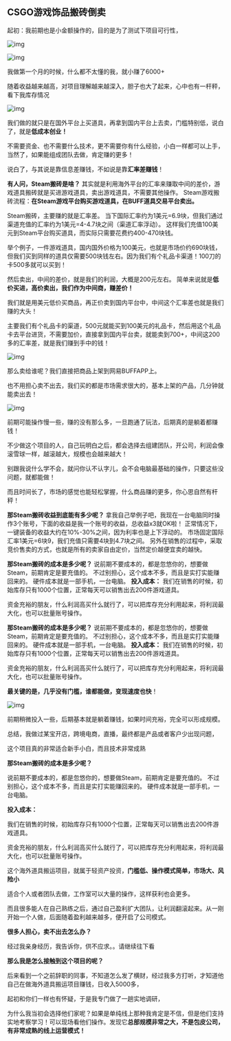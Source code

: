 ## CSGO游戏饰品搬砖倒卖

起初：我前期也是小金额操作的，目的是为了测试下项目可行性，

![img](./待定项目.assets/v2-6865e5e8c498a074d3a418028a1930b2_720w.webp)

![img](./待定项目.assets/v2-0df327d6bbb40d47385f116b83280e07_720w.webp)

我做第一个月的时候，什么都不太懂的我，就小赚了6000+

随着收益越来越高，对项目理解越来越深入，胆子也大了起来，心中也有一杆秤，看下我库存情况

![img](./待定项目.assets/v2-07882a1523bc0a56314609810bd06cae_720w.webp)

我们做的就只是在国外平台上买道具，再拿到国内平台上去卖，门槛特别低，说白了，就是**低成本创业！**

不需要资金、也不需要什么技术，更不需要你有什么经验，小白一样都可以上手，当然了，如果能组成团队去做，肯定赚的更多！

说白了，与其说是靠信息差赚钱，不如说是靠**汇率差赚钱**！

**有人问，Steam搬砖是啥？**
其实就是利用海外平台的汇率来赚取中间的差价，游戏道具搬砖就是买进游戏道具，卖出游戏道具，不需要其他操作。
Steam游戏搬砖流程：**在Steam游戏平台购买游戏道具，在BUFF道具交易平台卖出。**

Steam搬砖，主要赚的就是汇率差。
当下国际汇率约为1美元=6.9块，但我们通过渠道充值的汇率约为1美元=4-4.7块之间（渠道汇率浮动）。
这样我们充值100美元到Steam平台购买道具，而实际只需要花费约400-470块钱。

举个例子，一件游戏道具，国内国外价格为100美元，也就是市场价约690块钱，但我们买到同样的道具仅需要500块钱左右。因为我们有个礼品卡渠道！100刀的卡500多就可以买到！

然后卖出，中间的差价，就是我们的利润，大概是200元左右。
简单来说就是**低价买进，高价卖出，我们作为中间商，赚差价！**

我们就是用美元低价买商品，再正价卖到国内平台中，中间这个汇率差也就是我们赚的大头！

主要我们有个礼品卡的渠道，500元就能买到100美元的礼品卡，然后用这个礼品卡去平台进货，不需要加价，直接拿到国内平台卖，就能卖到700+，中间这200多的汇率差，就是我们赚到手中的钱！

![img](./待定项目.assets/v2-7ad951f418320cd796e3e5fddd20e282_720w.webp)

那么卖给谁呢？我们直接把商品上架到网易BUFFAPP上。

也不用担心卖不出去，我们买的都是市场需求很大的，基本上架的产品，几分钟就能卖出去！

![img](./待定项目.assets/v2-7cd568b5f0a0599aada658e23bb9f0c5_720w.webp)


前期可能操作慢一些，赚的没有那么多，一旦跑通了玩法，后期真的是躺着都赚钱！

不少做这个项目的人，自己玩明白之后，都会选择去组建团队，开公司，利润会像滚雪球一样，越滚越大，规模也会越来越大！

别跟我说什么学不会，就问你认不认字儿，会不会电脑最基础的操作，只要这些没问题，就都能做！

而且时间长了，市场的感觉也能轻松掌握，什么商品赚的更多，你心思自然有杆秤！

**那Steam搬砖收益到底能有多少呢？**
拿我自己举例子吧，我现在一台电脑同时操作3个账号，下面的收益是我一个账号的收益，总收益x3就OK啦！
正常情况下，一键装备的收益大约在10%-30%之间，因为利率也是上下浮动的。
市场固定国际汇率1美元=6块9，我们充值只需要4块到4.7块之间。
另外在销售的过程中，采取竞价售卖的方式，也就是所有的卖家自由定价，当然定价越便宜卖的越快。

**那Steam搬砖的成本是多少呢？**
说前期不要成本的，都是忽悠你的，想要做Steam，前期肯定是要充值的。
不过别担心，这个成本不多，而且是实打实能赚回来的。
硬件成本就是一部手机，一台电脑。
**投入成本：**
我们在销售的时候，初始库存只有1000个位置，正常每天可以销售出去200件游戏道具。

资金充裕的朋友，什么利润高买什么就行了，可以把库存充分利用起来，将利润最大化，也可以批量账号操作。

**那Steam搬砖的成本是多少呢？**
说前期不要成本的，都是忽悠你的，想要做Steam，前期肯定是要充值的。
不过别担心，这个成本不多，而且是实打实能赚回来的。
硬件成本就是一部手机，一台电脑。
**投入成本：**
我们在销售的时候，初始库存只有1000个位置，正常每天可以销售出去200件游戏道具。

资金充裕的朋友，什么利润高买什么就行了，可以把库存充分利用起来，将利润最大化，也可以批量账号操作。

**最关键的是，几乎没有门槛，谁都能做，变现速度也快**！

![img](./待定项目.assets/v2-21a65e993399f00195299ac0998bb8a4_720w.webp)

前期稍微投入一些，后期基本就是躺着赚钱，如果时间充裕，完全可以形成规模。

总结，我做过某宝开店，跨境电商，直播，最终都是产品或者客户少出现问题，

这个项目真的非常适合新手小白，而且技术非常成熟

**那Steam搬砖的成本是多少呢？**

说前期不要成本的，都是忽悠你的，想要做Steam，前期肯定是要充值的。
不过别担心，这个成本不多，而且是实打实能赚回来的。
硬件成本就是一部手机，一台电脑。

**投入成本：**

我们在销售的时候，初始库存只有1000个位置，正常每天可以销售出去200件游戏道具。

资金充裕的朋友，什么利润高买什么就行了，可以把库存充分利用起来，将利润最大化，也可以批量账号操作。

这个海外道具搬运项目，就属于轻资产投资，**门槛低、操作模式简单，市场大、风险小**

适合个人或者团队去做，工作室可以大量的操作，这样获利也会更多。

而且很多能人在自己熟练之后，通过自己盈利扩大团队，让利润翻滚起来。从一刚开始一个人做，后面随着盈利越来越多，便开启了公司模式。

**很多人担心，卖不出去怎么办？**

经过我亲身经历，我告诉你，供不应求。。请继续往下看

**那么我是怎么接触到这个项目的呢？**

后来看到一个之前辞职的同事，不知道怎么发了横财，经过我多方打听，才知道他自己在做海外道具搬运项目赚钱，日收入5000多，

起初和你们一样也有怀疑，于是我专门做了一趟实地调研，

为什么我当初会选择他们家呢？如果是单纯线上那种我肯定是不信，但是他们支持实地考察学习！可以现场看他们操作。发现它**总部规模非常之大，不是包皮公司，有非常成熟的线上运营模式！**